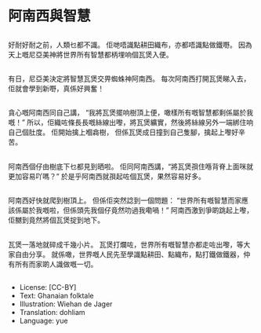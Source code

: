 # 阿南西與智慧

##
好耐好耐之前，人類乜都不識。
佢哋唔識點耕田織布，亦都唔識點做鐵嘢。
因為天上嘅尼亞美神將世界所有智慧都柄埋响個瓦煲入便。

##
有日，尼亞美決定將智慧瓦煲交畀蜘蛛神阿南西。
每次阿南西打開瓦煲睇入去，佢就會學到新嘢，真係好興奮！

##
貪心嘅阿南西同自己講，
“我將瓦煲擺响樹頂上便，噉樣所有嘅智慧都剩係屬於我嘅！”
所以，佢織咗條長長嘅絲線出嚟，將瓦煲纊實，然後將絲線另外一端綁住响自己個肚度。
佢開始擒上嗰樖樹，
但係瓦煲成日撞到自己隻腳，擒起上嚟好辛苦。

##
阿南西個仔由樹底下乜都見到晒啦。
佢同阿南西講，“將瓦煲孭住喺背脊上面咪就更加容易吖嗎？”
於是乎阿南西就孭起咗個瓦煲，果然容易好多。

##
阿南西好快就爬到樹頂上。
但係佢突然諗到一個問題：
“世界所有嘅智慧而家應該係屬於我嘅啦，但係頭先我個仔竟然叻過我嘞喎！”
阿南西激到爭啲跳起上嚟，佢嬲到竟然將個瓦煲掟到地下。

##
瓦煲一落地就碎成千幾小片。
瓦煲打爛咗，世界所有嘅智慧亦都走咗出嚟，等大家自由分享。
就係噉，世界嘅人民先至學識點耕田、點織布，點打鐵做鐵器，仲有所有而家啲人識做嘅一切。

##
* License: [CC-BY]
* Text: Ghanaian folktale
* Illustration: Wiehan de Jager
* Translation: dohliam
* Language: yue
